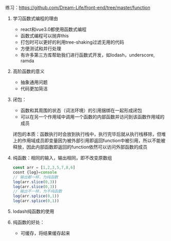 练习：https://github.com/Dream-Life/front-end/tree/master/function

1. 学习函数式编程的理由
    - react和vue3.0都使用函数式编程
    - 函数式编程可以抛弃this
    - 打包时可以更好的利用tree-shaking过滤无用的代码
    - 方便测试和并行处理
    - 有许多第三方库帮助我们进行函数式开发，如lodash，underscore, ramda

2. 高阶函数的意义
    - 抽象通用问题
    - 代码更加简洁

3. 闭包：
    - 函数和其周围的状态（词法环境）的引用捆绑在一起形成闭包
    - 可以在另一个作用域中调用一个函数的内部函数并访问到该函数作用域的成员
  
     闭包的本质：函数执行时会放到执行栈中，执行完毕后就从执行栈移除，但堆上的作用域成员即变量因为被外部引用即返回function中被引用，所以不能被释放，因此内部函数即返回的function依然可以访问外部函数的成员

4. 纯函数：相同的输入，输出相同，即不改变原数组
    ```javascript
    const arr = [1,2,3,5,7,8,6]
    cosnt {log}=console
    // 输出都一样，为纯函数
    log(arr.slice(0,3))
    log(arr.slice(0,3))
    // 输出不一样，为不纯函数
    log(arr.splice(0,1))
    log(arr.splice(0,1))
    ```

5. lodash纯函数的使用
6. 纯函数的好处：
    - 可缓存，将结果缓存起来